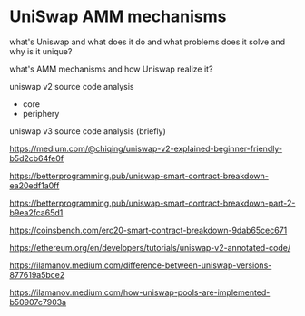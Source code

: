 # UniSwap AMM mechanisms

what's Uniswap and what does it do and what problems does it solve and why is it unique?

what's AMM mechanisms and how Uniswap realize it?

uniswap v2 source code analysis

- core
- periphery

uniswap v3 source code analysis (briefly)

https://medium.com/@chiqing/uniswap-v2-explained-beginner-friendly-b5d2cb64fe0f

https://betterprogramming.pub/uniswap-smart-contract-breakdown-ea20edf1a0ff

https://betterprogramming.pub/uniswap-smart-contract-breakdown-part-2-b9ea2fca65d1

https://coinsbench.com/erc20-smart-contract-breakdown-9dab65cec671

https://ethereum.org/en/developers/tutorials/uniswap-v2-annotated-code/

https://ilamanov.medium.com/difference-between-uniswap-versions-877619a5bce2

https://ilamanov.medium.com/how-uniswap-pools-are-implemented-b50907c7903a
